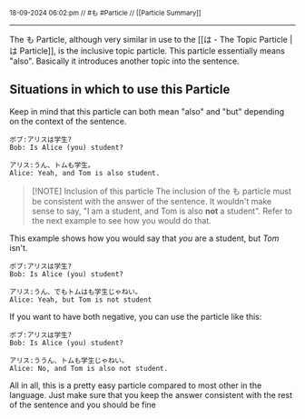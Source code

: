 <sub class="descriptionSection">18-09-2024 06:02:pm // #も #Particle // [[Particle Summary]]</sub>
____
The も Particle, although very similar in use to the [[は - The Topic Particle |は Particle]], is the inclusive topic particle. This particle essentially means "also". Basically it introduces another topic into the sentence.
## Situations in which to use this Particle
Keep in mind that this particle can both mean "also" and "but" depending on the context of the sentence.
```text
ボブ:アリスは学生?
Bob: Is Alice (you) student?

アリス:うん、トムも学生。
Alice: Yeah, and Tom is also student.
```

> [!NOTE] Inclusion of this particle
> The inclusion of the も particle must be consistent with the answer of the sentence. It wouldn't make sense to say, "I am a student, and Tom is also **not** a student". Refer to the next example to see how you would do that.

This example shows how you would say that *you* are a student, but *Tom* isn't.
```text
ボブ:アリスは学生?
Bob: Is Alice (you) student?

アリス:うん、でもトムはも学生じゃねい。
Alice: Yeah, but Tom is not student
```
If you want to have both negative, you can use the particle like this:
```text
ボブ:アリスは学生?
Bob: Is Alice (you) student?

アリス:ううん、トムも学生じゃねい。
Alice: No, and Tom is also not student.
```

All in all, this is a pretty easy particle compared to most other in the language. Just make sure that you keep the answer consistent with the rest of the sentence and you should be fine